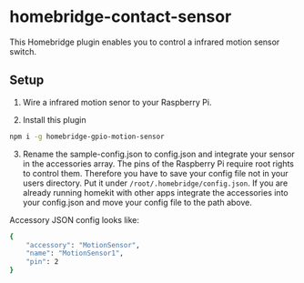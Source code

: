 # homebridge-contact-sensor
This Homebridge plugin enables you to control a infrared motion sensor switch.

## Setup

1) Wire a infrared motion senor to your Raspberry Pi.

2) Install this plugin

```bash
npm i -g homebridge-gpio-motion-sensor
```

3) Rename the sample-config.json to config.json and integrate your sensor in the accessories array. The pins
of the Raspberry Pi require root rights to control them. Therefore you have to save your config file not
in your users directory. Put it under `/root/.homebridge/config.json`.
If you are already running homekit with other apps integrate the accessories into your config.json
and move your config file to the path above.

Accessory JSON config looks like:

```bash
{
    "accessory": "MotionSensor",
    "name": "MotionSensor1",
    "pin": 2
}
```
